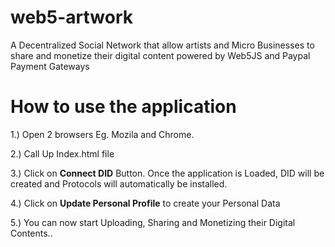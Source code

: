 # web5-artwork

A Decentralized Social Network that allow artists and Micro Businesses to share and monetize their digital content powered by Web5JS and Paypal Payment Gateways 

# How to use the application
1.) Open 2 browsers Eg. Mozila and Chrome.

2.) Call Up Index.html file

3.) Click on <b>Connect DID</b> Button. Once the application is Loaded, DID will be created and Protocols will automatically be installed.

4.) Click on <b>Update Personal Profile</b> to create your Personal Data

5.) You can now start Uploading, Sharing and Monetizing their Digital Contents..
